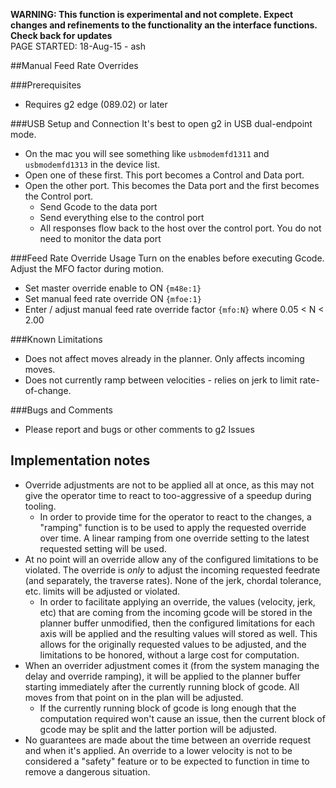 **WARNING: This function is experimental and not complete. Expect changes and refinements to the functionality an the interface functions. Check back for updates**<br>
PAGE STARTED: 18-Aug-15 - ash

##Manual Feed Rate Overrides

###Prerequisites
- Requires g2 edge (089.02) or later

###USB Setup and Connection
It's best to open g2 in USB dual-endpoint mode. 
- On the mac you will see something like `usbmodemfd1311` and `usbmodemfd1313` in the device list.
- Open one of these first. This port becomes a Control and Data port.
- Open the other port. This becomes the Data port and the first becomes the Control port.
  - Send Gcode to the data port
  - Send everything else to the control port
  - All responses flow back to the host over the control port. You do not need to monitor the data port

###Feed Rate Override Usage
Turn on the enables before executing Gcode. Adjust the MFO factor during motion.
- Set master override enable to ON `{m48e:1}`
- Set manual feed rate override ON `{mfoe:1}`
- Enter / adjust manual feed rate override factor `{mfo:N}` where 0.05 < N < 2.00

###Known Limitations
- Does not affect moves already in the planner. Only affects incoming moves.
- Does not currently ramp between velocities - relies on jerk to limit rate-of-change.

###Bugs and Comments
- Please report and bugs or other comments to g2 Issues

## Implementation notes

- Override adjustments are not to be applied all at once, as this may not give the operator time to react to too-aggressive of a speedup during tooling.
  - In order to provide time for the operator to react to the changes, a "ramping" function is to be used to apply the requested override over time. A linear ramping from one override setting to the latest requested setting will be used.
- At no point will an override allow any of the configured limitations to be violated. The override is *only* to adjust the incoming requested feedrate (and separately, the traverse rates). None of the jerk, chordal tolerance, etc. limits will be adjusted or violated.
  - In order to facilitate applying an override, the values (velocity, jerk, etc) that are coming from the incoming gcode will be stored in the planner buffer unmodified, then the configured limitations for each axis will be applied and the resulting values will stored as well. This allows for the originally requested values to be adjusted, and the limitations to be honored, without a large cost for computation.
- When an overrider adjustment comes it (from the system managing the delay and override ramping), it will be applied to the planner buffer starting immediately after the currently running block of gcode. All moves from that point on in the plan will be adjusted.
  - If the currently running block of gcode is long enough that the computation required won't cause an issue, then the current block of gcode may be split and the latter portion will be adjusted.
- No guarantees are made about the time between an override request and when it's applied. An override to a lower velocity is not to be considered a "safety" feature or to be expected to function in time to remove a dangerous situation.
